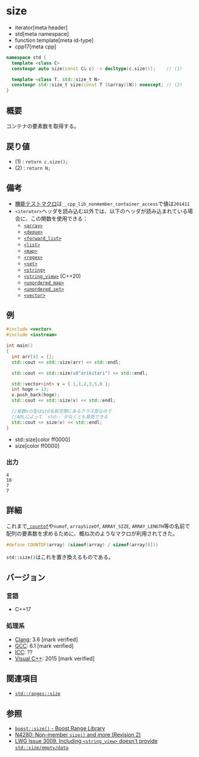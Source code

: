 # size
* iterator[meta header]
* std[meta namespace]
* function template[meta id-type]
* cpp17[meta cpp]

```cpp
namespace std {
  template <class C>
  constexpr auto size(const C& c) -> decltype(c.size());    // (1)

  template <class T, std::size_t N>
  constexpr std::size_t size(const T (&array)[N]) noexcept; // (2)
}
```

## 概要
コンテナの要素数を取得する。


## 戻り値
- (1) : `return c.size();`
- (2) : `return N;`


## 備考
- [機能テストマクロ](../../lang/cpp17/feature_test_macros.md)は`__cpp_lib_nonmember_container_access`で値は`201411`
- `<iterator>`ヘッダを読み込む以外では、以下のヘッダが読み込まれている場合に、この関数を使用できる：
     - [`<array>`](../array.md)
     - [`<deque>`](../deque.md)
     - [`<forward_list>`](../forward_list.md)
     - [`<list>`](../list.md)
     - [`<map>`](../map.md)
     - [`<regex>`](../regex.md)
     - [`<set>`](../set.md)
     - [`<string>`](../string.md)
     - [`<string_view>`](../string_view.md) (C++20)
     - [`<unordered_map>`](../unordered_map.md)
     - [`<unordered_set>`](../unordered_set.md)
     - [`<vector>`](../vector.md)


## 例
```cpp example
#include <vector>
#include <iostream>

int main()
{
  int arr[4] = {};
  std::cout << std::size(arr) << std::endl;

  std::cout << std::size(u8"arikitari") << std::endl;

  std::vector<int> v = { 1,1,2,3,5,8 };
  int hoge = 13;
  v.push_back(hoge);
  std::cout << std::size(v) << std::endl;

  //変数vの型はstd名前空間にあるクラス型なので
  //ADLによって `std::`がなくとも発見できる
  std::cout << size(v) << std::endl;
}
```
* std::size[color ff0000]
* size[color ff0000]

### 出力
```
4
10
7
7
```

## 詳細
これまで[`_countof`](https://docs.microsoft.com/en-us/cpp/c-runtime-library/reference/countof-macro)や`numof`, `arraySizeOf`, `ARRAY_SIZE`, `ARRAY_LENGTH`等の名前で配列の要素数を求めるために、概ね次のようなマクロが利用されてきた。

```cpp
#define COUNTOF(array) (sizeof(array) / sizeof(array[0]))
```

`std::size()`はこれを置き換えるものである。


## バージョン
### 言語
- C++17

### 処理系
- [Clang](/implementation.md#clang): 3.6 [mark verified]
- [GCC](/implementation.md#gcc): 6.1 [mark verified]
- [ICC](/implementation.md#icc): ??
- [Visual C++](/implementation.md#visual_cpp): 2015 [mark verified]

## 関連項目

- [`std::ranges::size`](/reference/ranges/size.md)

## 参照
- [`boost::size()` - Boost Range Library](http://www.boost.org/doc/libs/release/libs/range/doc/html/range/reference/concept_implementation/semantics/functions.html)
- [N4280: Non-member `size()` and more (Revision 2)](http://www.open-std.org/jtc1/sc22/wg21/docs/papers/2014/n4280.pdf)
- [LWG Issue 3009. Including `<string_view>` doesn't provide `std::size/empty/data`](https://wg21.cmeerw.net/lwg/issue3009)
